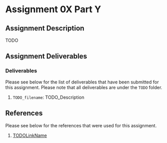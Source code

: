 # Assignment 0X Part Y

## Assignment Description

TODO

## Assignment Deliverables

### Deliverables

Please see below for the list of deliverables that have been submitted for this assignment. Please note that all deliverables are under the `TODO` folder.

1. `TODO_filename`: TODO_Description

## References

Please see below for the references that were used for this assignment.

1. [TODOLinkName](TODOLinkUrl)
